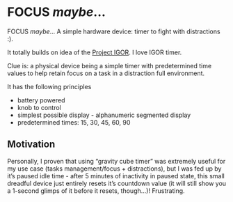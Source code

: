 # FOCUS *maybe*...

FOCUS *maybe*... A simple hardware device: timer to fight with distractions :).

It totally builds on idea of the [Project IGOR](https://github.com/UrbanCircles/igor). I love IGOR timer.

Clue is: a physical device being a simple timer with predetermined time values to help retain focus on a task in a distraction full environment.

It has the following principles

- battery powered
- knob to control
- simplest possible display - alphanumeric segmented display
- predetermined times: 15, 30, 45, 60, 90

## Motivation

Personally, I proven that using “gravity cube timer” was extremely useful for my use case (tasks management/focus + distractions), but I was fed up by it’s paused idle time - after 5 minutes of inactivity in paused state, this small dreadful device just entirely resets it’s countdown value (it will still show you a 1-second glimps of it before it resets, though…)! Frustrating.
